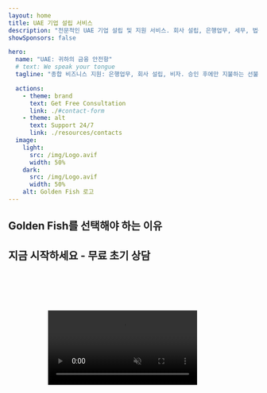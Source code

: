 ```yaml
---
layout: home
title: UAE 기업 설립 서비스
description: "전문적인 UAE 기업 설립 및 지원 서비스. 회사 설립, 은행업무, 세무, 법률 및 비자 솔루션. 귀하의 비즈니스 꿈을 현실로 만들어 드립니다."
showSponsors: false

hero:
  name: "UAE: 귀하의 금융 안전항"
  # text: We speak your tongue
  tagline: "종합 비즈니스 지원: 은행업무, 회사 설립, 비자. 승인 후에만 지불하는 선불 수수료 없음."

  actions:
    - theme: brand
      text: Get Free Consultation
      link: ./#contact-form
    - theme: alt
      text: Support 24/7
      link: ./resources/contacts
  image:
    light:
      src: /img/Logo.avif
      width: 50%
    dark:
      src: /img/Logo.avif
      width: 50%
    alt: Golden Fish 로고
---
```


<FeatureCards :features="[
  {
    title: '은행 계좌 개설',
    details: 'UAE의 신뢰할 수 있는 은행들과 함께 비즈니스 또는 개인 은행 계좌를 쉽게 개설하세요.',
    items: [
      '기업 은행 계좌 승인 보장',
      '90% 성공률',
      '**선불 수수료 없음** - 승인 후에만 지불',
    ],
    linkText: 'Read More',
    link: './uae-business/offer/banking/',
    icon: {
      light: '/img/iStock-2153786564.avif',
      dark: '/img/iStock-2166793628.avif',
      alt: '은행 서비스'
    }
  },
  {
    title: 'Golden Visa 및 거주권',
    details: '원활한 신청 절차로 장기 거주를 위한 UAE **Golden Visa**를 취득하세요.',
    items: [
      '**6개월마다 UAE 입국 불필요**',
      '98% 성공률',
      '**선불 수수료 없음** - 승인 후에만 지불',
    ],
    linkText: 'Read More',
    link: './uae-business/offer/golden-visa/',
    icon: {
      light: '/img/iStock-1312241253.avif',
      dark: '/img/ILONMASKID.webp',
      alt: '비자 서비스'
    }
  },
  {
    title: '회사 설립 가이드',
    details: 'Free Zone, 역외, Mainland, 지사 설립을 위한 완벽한 가이드.',
    items: [
      'Free Zone과 Mainland에서 **100% 외국인 소유권** 가능',
      '낮은 세율 - 9% 법인세만 적용',
      '환전 제한 없음 - 쉬운 자본 송금'
    ],
    linkText: 'Read More',
    link: './uae-business/company-registration/overview',
    icon: {
      light: '/img/iStock-2051326997.avif',
      dark: '/img/iStock-1448478309.jpg',
      alt: '회사 설립 가이드'
    }
  },
]" />

<FeatureCards :features="[
  {
    title: '규정 준수 서비스',
    details: '전문가들이 ESR 보고서와 UBO 신고를 포함한 복잡한 UAE 규제 요건을 안내해 드립니다.',
    items: [],
    linkText: 'Read More',
    link: './uae-business/company-registration/ubo',
    icon: {
      light: '/img/iStock-1299393716.avif',
      dark: '/img/iStock-2149731304.avif',
      alt: '규정 준수 서비스'
    }
  },
  {
    title: '법인세 및 부가가치세',
    details: '연방세무청(FTA)의 법인세 및 부가가치세 의무를 준수하도록 전문가 조언을 제공합니다.',
    items: [],
    linkText: 'Read More',
    link: './uae-business/company-registration/accounting-legal',
    icon: {
      light: '/img/iStock-1018285934.avif',
      dark: '/img/iStock-584576538.avif',
      alt: '세무 서비스'
    }
  },
  {
    title: '법률 서비스',
    details: '법률팀이 M&A, 기업 구조조정, 자금 조달 및 분쟁 해결에 관한 UAE 법률 자문을 제공합니다.',
    items: [],
    linkText: 'Read More',
    link: './uae-business/company-registration/Protect-Your-Business',
    icon: {
      light: '/img/iStock-650045508.avif',
      dark: '/img/iStock-1498627598.avif',
      alt: '법률 서비스'
    }
  },
  {
    title: '회계 및 급여',
    details: '회계사들이 장부 기장, 조정, 급여 및 감사 지원을 제공하여 채용 비용을 절감합니다.',
    items: [],
    linkText: 'Read More',
    link: './resources/contacts',
    icon: {
      light: '/img/iStock-1022793868.avif',
      dark: '/img/iStock-1320130292.jpg',
      alt: '회계 서비스'
    }
  },
]" />

## Golden Fish를 선택해야 하는 이유

<BenefitsList :features="[
{
 icon: '💰',
 title: '성과 기반 수수료',
 text: '**선불 수수료 없음 - 승인 후에만 지불.** 숨겨진 비용 없는 완벽한 투명성.'
},
{
 icon: '🔄',
 title: '다양한 솔루션',
 text: '국내외 은행 모두 이용 가능. 첫 신청이 거절될 경우 대체 옵션 제공.'
},
{
 icon: '🏦',
 title: '은행 관계',
 text: 'UAE 및 국제 주요 은행들과의 강력한 파트너십. 승인 가능성을 최대화하기 위한 다중 은행 신청.'
},
{
 icon: '📊',
 title: '종합 관리',
 text: '서류 준비부터 계좌 활성화까지 전체 과정 관리, 주간 진행 상황 업데이트 및 은행과의 직접 소통.'
},
{
 icon: '📝',
 title: '전문적인 문서 작성',
 text: '저희 팀이 포괄적인 사업 계획서를 준비하고 모든 규정 준수 문서를 처리합니다.'
},
{
 icon: '🤝',
 title: '지속적인 지원',
 text: '계좌 개설 후에도 은행 업무 운영 및 규정 준수 요구사항에 대한 지속적인 지원.'
}
]" />

## 지금 시작하세요 - 무료 초기 상담

<div id="contact-form"></div>

<!-- <ContactForm
 mediaUrl="/img/iStock-2185906461.mp4"
 redirectUrl="../../company-registration/banking"
 selectLabel="어떤 도움이 필요하신가요? *"
 selectPlaceholder="서비스 유형 선택"
 messagePlaceholder="귀하의 요구사항을 간단히 설명해주세요"
 :selectOptions="[
   '🏦 기업 은행 계좌 개설',
   '👨‍💼 회사 설립 (Free Zone/Mainland/Branch)',
   '🌐 취업/프리랜서/학생 비자',
   '💎 Golden Visa (10년)',
   '📋 사업자 등록증 및 허가증',
   '💰 법인세 및 VAT 서비스',
   '📊 회계 및 급여',
   '⚖️ 법률 서비스',
   '📝 PRO 서비스 및 규정 준수',
   'ℹ️ 기타 서비스'
 ]"
/> -->

<video  autoplay muted playsinline style="padding: 80px" >
  <source src="/img/iStock-2185906461.mp4" type="video/mp4">
</video>

<ContactFormModal formName="문의하기" buttonText="메시지 보내기" 
:services="['📝 회사 등록', '🏧 은행 계좌 개설', '🪪 EID & Golden Visa', '기타 서비스']"/>

<!-- <br>

# 성공 사례

<br>

<ImageGrid :images="[
  { src: '/img/iStock-1945498989.avif', href: './immigration.md', alt: 'UAE 이민' },
  { src: '/img/iStock-1965736217.avif', href: './immigration.md', alt: 'UAE 이민' },
]"/> -->
